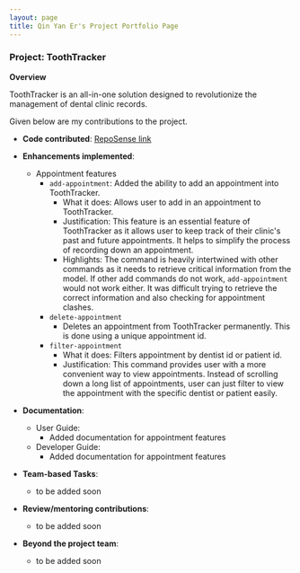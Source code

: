```yaml
---
layout: page
title: Qin Yan Er's Project Portfolio Page
---
```


### Project: ToothTracker

**Overview**

ToothTracker is an all-in-one solution designed to revolutionize
the management of dental clinic records.

Given below are my contributions to the project.

* **Code contributed**: [RepoSense link](https://nus-cs2103-ay2324s1.github.io/tp-dashboard/?search=qyaner&breakdown=false&sort=groupTitle%20dsc&sortWithin=title&since=2023-09-22&timeframe=commit&mergegroup=&groupSelect=groupByRepos)

* **Enhancements implemented**:
    * Appointment features
      * `add-appointment`: Added the ability to add an appointment into ToothTracker.
        * What it does: Allows user to add in an appointment to ToothTracker.
        * Justification: This feature is an essential feature of ToothTracker as it allows user to keep track
        of their clinic's past and future appointments. It helps to simplify the process of recording down an
        appointment.
        * Highlights: The command is heavily intertwined with other commands as it needs to retrieve
        critical information from the model. If other add commands do not work, `add-appointment` would not work either.
        It was difficult trying to retrieve the correct information and also checking for appointment clashes.
      * `delete-appointment`
        * Deletes an appointment from ToothTracker permanently. This is done using a unique appointment id.
      * `filter-appointment`
        * What it does: Filters appointment by dentist id or patient id. 
        * Justification: This command provides user with a more convenient way to view appointments. Instead of
        scrolling down a long list of appointments, user can just filter to view the appointment with the specific
        dentist or patient easily.

* **Documentation**:
    * User Guide:
        * Added documentation for appointment features
    * Developer Guide:
        * Added documentation for appointment features

* **Team-based Tasks**:
    * to be added soon

* **Review/mentoring contributions**:
    * to be added soon

* **Beyond the project team**:
    * to be added soon
